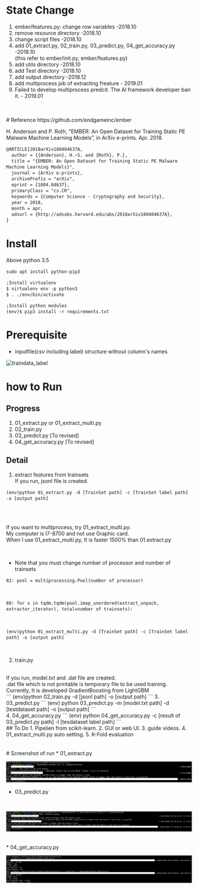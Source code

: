 # State Change
1. ember/features.py: change row variables -2018.10  
2. remove resource directory -2018.10  
3. change script files -2018.10  
4. add 01_extract.py, 02_train.py, 03_predict.py, 04_get_accuracy.py  -2018.10   
(this refer to ember/init.py, ember/features.py)
5. add utils directory  -2018.10 
6. add Test directory  -2018.10 
7. add output directory -2018.12   
8. add multiprocess job of extracting freature - 2019.01
9. Failed to develop multiprocess predcit. The AI framework developer ban it. - 2019.01
<br />
<br />
# Reference
https://github.com/endgameinc/ember  

H. Anderson and P. Roth, "EMBER: An Open Dataset for Training Static PE Malware Machine Learning Models”, in ArXiv e-prints. Apr. 2018.  

```
@ARTICLE{2018arXiv180404637A,  
  author = {{Anderson}, H.~S. and {Roth}, P.},  
  title = "{EMBER: An Open Dataset for Training Static PE Malware Machine Learning Models}",  
  journal = {ArXiv e-prints},  
  archivePrefix = "arXiv",  
  eprint = {1804.04637},  
  primaryClass = "cs.CR",  
  keywords = {Computer Science - Cryptography and Security},  
  year = 2018,  
  month = apr,  
  adsurl = {http://adsabs.harvard.edu/abs/2018arXiv180404637A},  
}  
```  
  
# Install
Above python 3.5    

```
sudo apt install python-pip3
```

```
;Install virtualenv
$ virtualenv env -p python3
$ . ./env/bin/activate
```
  
```
;Install python modules
(env)$ pip3 install -r requirements.txt
```

# Prerequisite
* inputfile(csv including label) structure without column's names  

![traindata_label](screenshot/traindata_label.png)

# how to Run
## Progress
1. 01_extract.py or 01_extract_multi.py 
2. 02_train.py
3. 03_predict.py [To revised]
4. 04_get_accuracy.py [To revised]

## Detail
1. extract features from trainsets  
If you run, jsonl file is created.
```
(env)python 01_extract.py -d [TrainSet path] -c [TrainSet label path] -o [output path]
```
<br /> 
<br />     

If you want to mulitprocess, try 01_extract_multi.py.   
My computer is I7-8700 and not use Graphic card.    
When I use 01_extract_multi.py, It is faster 1500% than 01.extract.py    


<br /> 

* Note that you must change number of processor and number of trainsets  
```
82: pool = multiprocessing.Pool(number of processor)
```

<br /> 


```
88: for x in tqdm.tqdm(pool.imap_unordered(extract_unpack, extractor_iterator), total=number of trainsets):
```

<br /> 

```
(env)python 01_extract_multi.py -d [TrainSet path] -c [TrainSet label path] -o [output path]
```

<br /> 

2. train.py  
<br />   
If you run, model.txt and .dat file are created. 
<br />  
.dat file which is not printable is temporary file to be used training.  
<br /> 
Currently, It is developed GradientBoosting from LightGBM  
<br /> 
```
(env)python 02_train.py -d [jsonl path] -o [output path]
``` 
3. 03_predict.py
```
(env) python 03_predict.py -m [model.txt path] -d [testdataset path] -o [output path]
```
<br />  
4. 04_get_accuracy.py
```
(env) python 04_get_accuracy.py -c [result of 03_predict.py path] -l [tesdataset label path]
```
<br />
## To Do
1. Pipelien from scikit-learn.  
2. GUI or web UI.  
3. guide videos.  
4. 01_extract_multi.py auto setting.  
5. K-Fold evaluation  
<br />  
<br />  
<br />  
# Screenshot of run   
* 01_extract.py
<br /> 

![extract.py](screenshot/01_extract_multi.png)  

* 03_predict.py
<br /> 

![predict.py](screenshot/03_predict.png)  

<br /> 
* 04_get_accuracy.py  

![get_accuracy.py](screenshot/04_get_accuracy.png)  
